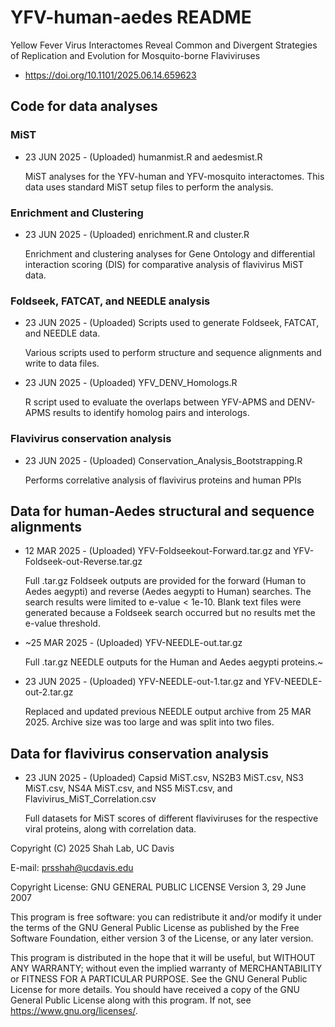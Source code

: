 # YFV-human-aedes README

Yellow Fever Virus Interactomes Reveal Common and Divergent Strategies of Replication and Evolution for Mosquito-borne Flaviviruses
  - <https://doi.org/10.1101/2025.06.14.659623>

## Code for data analyses
### MiST
  - 23 JUN 2025 - (Uploaded) humanmist.R and aedesmist.R

    MiST analyses for the YFV-human and YFV-mosquito interactomes. This data uses standard MiST setup files to perform the analysis.

### Enrichment and Clustering
  - 23 JUN 2025 - (Uploaded) enrichment.R and cluster.R

    Enrichment and clustering analyses for Gene Ontology and differential interaction scoring (DIS) for comparative analysis of flavivirus MiST data.

### Foldseek, FATCAT, and NEEDLE analysis
  - 23 JUN 2025 - (Uploaded) Scripts used to generate Foldseek, FATCAT, and NEEDLE data.

    Various scripts used to perform structure and sequence alignments and write to data files.

  - 23 JUN 2025 - (Uploaded) YFV_DENV_Homologs.R

    R script used to evaluate the overlaps between YFV-APMS and DENV-APMS results to identify homolog pairs and interologs.

### Flavivirus conservation analysis
  - 23 JUN 2025 - (Uploaded) Conservation_Analysis_Bootstrapping.R

    Performs correlative analysis of flavivirus proteins and human PPIs
  
## Data for human-Aedes structural and sequence alignments
  - 12 MAR 2025 - (Uploaded) YFV-Foldseekout-Forward.tar.gz and YFV-Foldseek-out-Reverse.tar.gz

    Full .tar.gz Foldseek outputs are provided for the forward (Human to Aedes aegypti) and reverse (Aedes aegypti to Human) searches.
    The search results were limited to e-value < 1e-10.
    Blank text files were generated because a Foldseek search occurred but no results met the e-value threshold.
  
  - ~25 MAR 2025 - (Uploaded) YFV-NEEDLE-out.tar.gz

    Full .tar.gz NEEDLE outputs for the Human and Aedes aegypti proteins.~
  
  - 23 JUN 2025 - (Uploaded) YFV-NEEDLE-out-1.tar.gz and YFV-NEEDLE-out-2.tar.gz

    Replaced and updated previous NEEDLE output archive from 25 MAR 2025. Archive size was too large and was split into two files.

## Data for flavivirus conservation analysis
  - 23 JUN 2025 - (Uploaded) Capsid MiST.csv, NS2B3 MiST.csv, NS3 MiST.csv, NS4A MiST.csv, and NS5 MiST.csv, and Flavivirus_MiST_Correlation.csv

    Full datasets for MiST scores of different flaviviruses for the respective viral proteins, along with correlation data.


Copyright (C) 2025 Shah Lab, UC Davis

E-mail: <prsshah@ucdavis.edu>

Copyright License: GNU GENERAL PUBLIC LICENSE Version 3, 29 June 2007

  This program is free software: you can redistribute it and/or modify it under the terms of the GNU General Public License as published by the Free Software Foundation, either version 3 of the License, or any later version.

  This program is distributed in the hope that it will be useful, but WITHOUT ANY WARRANTY; without even the implied warranty of MERCHANTABILITY or FITNESS FOR A PARTICULAR PURPOSE. See the GNU General Public License for more details. You should have received a copy of the GNU General Public License along with this program. If not, see <https://www.gnu.org/licenses/>.

